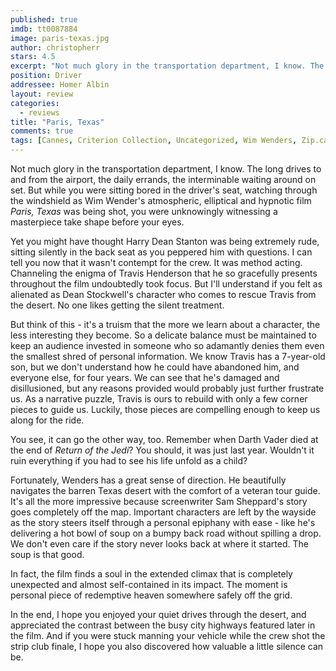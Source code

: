 ```yaml
---
published: true
imdb: tt0087884
image: paris-texas.jpg
author: christopherr
stars: 4.5
excerpt: "Not much glory in the transportation department, I know. The long drives to and from the airport, the daily errands, the interminable waiting around on set.&nbsp; But while you were sitting bored in the driver&rsquo;s seat, watching through the windshield as Wim Wender&rsquo;s atmospheric, elliptical and hypnotic film <em>Paris, Texas</em> was being shot, you were unknowingly witnessing a masterpiece take shape before your eyes."
position: Driver
addressee: Homer Albin
layout: review
categories:
  - reviews
title: "Paris, Texas"
comments: true
tags: [Cannes, Criterion Collection, Uncategorized, Wim Wenders, Zip.ca]
---
```

Not much glory in the transportation department, I know. The long drives to and from the airport, the daily errands, the interminable waiting around on set.  But while you were sitting bored in the driver's seat, watching through the windshield as Wim Wender's atmospheric, elliptical and hypnotic film _Paris, Texas_ was being shot, you were unknowingly witnessing a masterpiece take shape before your eyes. 

Yet you might have thought Harry Dean Stanton was being extremely rude, sitting silently in the back seat as you peppered him with questions. I can tell you now that it wasn't contempt for the crew. It was method acting. Channeling the enigma of Travis Henderson that he so gracefully presents throughout the film undoubtedly took focus. But I'll understand if you felt as alienated as Dean Stockwell's character who comes to rescue Travis from the desert. No one likes getting the silent treatment.

But think of this - it's a truism that the more we learn about a character, the less interesting they become. So a delicate balance must be maintained to keep an audience invested in someone who so adamantly denies them even the smallest shred of personal information. We know Travis has a 7-year-old son, but we don't understand how he could have abandoned him, and everyone else, for four years. We can see that he's damaged and disillusioned, but any reasons provided would probably just further frustrate us. As a narrative puzzle, Travis is ours to rebuild with only a few corner pieces to guide us. Luckily, those pieces are compelling enough to keep us along for the ride.

You see, it can go the other way, too. Remember when Darth Vader died at the end of _Return of the Jedi_?  You should, it was just last year. Wouldn't it ruin everything if you had to see his life unfold as a child?

Fortunately, Wenders has a great sense of direction. He beautifully navigates the barren Texas desert with the comfort of a veteran tour guide. It's all the more impressive because screenwriter Sam Sheppard's story goes completely off the map.  Important characters are left by the wayside as the story steers itself through a personal epiphany with ease - like he's delivering a hot bowl of soup on a bumpy back road without spilling a drop. We don't even care if the story never looks back at where it started. The soup is that good.

In fact, the film finds a soul in the extended climax that is completely unexpected and almost self-contained in its impact. The moment is personal piece of redemptive heaven somewhere safely off the grid.

In the end, I hope you enjoyed your quiet drives through the desert, and appreciated the contrast between the busy city highways featured later in the film. And if you were stuck manning your vehicle while the crew shot the strip club finale, I hope you also discovered how valuable a little silence can be.
